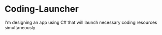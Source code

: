# Coding-Launcher
I'm designing an app using C# that will launch necessary coding resources simultaneously
